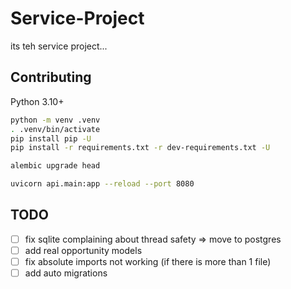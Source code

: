 # Service-Project

its teh service project...

## Contributing

Python 3.10+

```bash
python -m venv .venv
. .venv/bin/activate
pip install pip -U
pip install -r requirements.txt -r dev-requirements.txt -U

alembic upgrade head

uvicorn api.main:app --reload --port 8080
```

## TODO

- [ ] fix sqlite complaining about thread safety => move to postgres
- [ ] add real opportunity models
- [ ] fix absolute imports not working (if there is more than 1 file)
- [ ] add auto migrations
